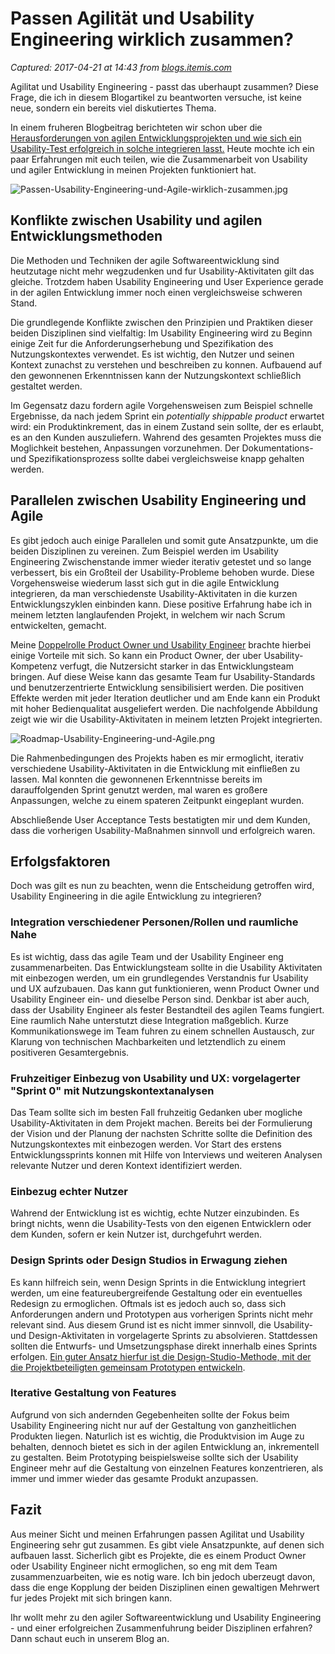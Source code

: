 # Passen Agilität und Usability Engineering wirklich zusammen?

_Captured: 2017-04-21 at 14:43 from [blogs.itemis.com](https://blogs.itemis.com/de/passen-agilit%C3%A4t-und-usability-engineering-wirklich-zusammen)_

Agilitat und Usability Engineering - passt das uberhaupt zusammen? Diese Frage, die ich in diesem Blogartikel zu beantworten versuche, ist keine neue, sondern ein bereits viel diskutiertes Thema.

In einem fruheren Blogbeitrag berichteten wir schon uber die [Herausforderungen von agilen Entwicklungsprojekten und wie sich ein Usability-Test erfolgreich in solche integrieren lasst.](https://blogs.itemis.com/de/usability-test-in-der-agilen-softwareentwicklung) Heute mochte ich ein paar Erfahrungen mit euch teilen, wie die Zusammenarbeit von Usability und agiler Entwicklung in meinen Projekten funktioniert hat.

![Passen-Usability-Engineering-und-Agile-wirklich-zusammen.jpg](https://blogs.itemis.com/hs-fs/hubfs/Blog/Usability/Usability-und-Agile-arbeiten-an-Laptops-gegenu%CC%88ber.jpg?t=1492771414177&width=362&name=Usability-und-Agile-arbeiten-an-Laptops-gegenu%CC%88ber.jpg)

## **Konflikte zwischen Usability und agilen Entwicklungsmethoden**

Die Methoden und Techniken der agile Softwareentwicklung sind heutzutage nicht mehr wegzudenken und fur Usability-Aktivitaten gilt das gleiche. Trotzdem haben Usability Engineering und User Experience gerade in der agilen Entwicklung immer noch einen vergleichsweise schweren Stand.

Die grundlegende Konflikte zwischen den Prinzipien und Praktiken dieser beiden Disziplinen sind vielfaltig: Im Usability Engineering wird zu Beginn einige Zeit fur die Anforderungserhebung und Spezifikation des Nutzungskontextes verwendet. Es ist wichtig, den Nutzer und seinen Kontext zunachst zu verstehen und beschreiben zu konnen. Aufbauend auf den gewonnenen Erkenntnissen kann der Nutzungskontext schließlich gestaltet werden.

Im Gegensatz dazu fordern agile Vorgehensweisen zum Beispiel schnelle Ergebnisse, da nach jedem Sprint ein _potentially shippable product_ erwartet wird: ein Produktinkrement, das in einem Zustand sein sollte, der es erlaubt, es an den Kunden auszuliefern. Wahrend des gesamten Projektes muss die Moglichkeit bestehen, Anpassungen vorzunehmen. Der Dokumentations- und Spezifikationsprozess sollte dabei vergleichsweise knapp gehalten werden.

## **Parallelen zwischen Usability Engineering und Agile**

Es gibt jedoch auch einige Parallelen und somit gute Ansatzpunkte, um die beiden Disziplinen zu vereinen. Zum Beispiel werden im Usability Engineering Zwischenstande immer wieder iterativ getestet und so lange verbessert, bis ein Großteil der Usability-Probleme behoben wurde. Diese Vorgehensweise wiederum lasst sich gut in die agile Entwicklung integrieren, da man verschiedenste Usability-Aktivitaten in die kurzen Entwicklungszyklen einbinden kann. Diese positive Erfahrung habe ich in meinem letzten langlaufenden Projekt, in welchem wir nach Scrum entwickelten, gemacht.

Meine [Doppelrolle Product Owner und Usability Engineer](https://blogs.itemis.com/de/vom-usability-engineer-zum-product-owner) brachte hierbei einige Vorteile mit sich. So kann ein Product Owner, der uber Usability-Kompetenz verfugt, die Nutzersicht starker in das Entwicklungsteam bringen. Auf diese Weise kann das gesamte Team fur Usability-Standards und benutzerzentrierte Entwicklung sensibilisiert werden. Die positiven Effekte werden mit jeder Iteration deutlicher und am Ende kann ein Produkt mit hoher Bedienqualitat ausgeliefert werden. Die nachfolgende Abbildung zeigt wie wir die Usability-Aktivitaten in meinem letzten Projekt integrierten.

![Roadmap-Usability-Engineering-und-Agile.png](https://blogs.itemis.com/hs-fs/hubfs/Blog/Usability/Roadmap-Usability-Engineering-und-Agile.png?t=1492771414177&width=362&height=272&name=Roadmap-Usability-Engineering-und-Agile.png)

Die Rahmenbedingungen des Projekts haben es mir ermoglicht, iterativ verschiedene Usability-Aktivitaten in die Entwicklung mit einfließen zu lassen. Mal konnten die gewonnenen Erkenntnisse bereits im darauffolgenden Sprint genutzt werden, mal waren es großere Anpassungen, welche zu einem spateren Zeitpunkt eingeplant wurden.

Abschließende User Acceptance Tests bestatigten mir und dem Kunden, dass die vorherigen Usability-Maßnahmen sinnvoll und erfolgreich waren.

## **Erfolgsfaktoren**

Doch was gilt es nun zu beachten, wenn die Entscheidung getroffen wird, Usability Engineering in die agile Entwicklung zu integrieren?

### Integration verschiedener Personen/Rollen und raumliche Nahe

Es ist wichtig, dass das agile Team und der Usability Engineer eng zusammenarbeiten. Das Entwicklungsteam sollte in die Usability Aktivitaten mit einbezogen werden, um ein grundlegendes Verstandnis fur Usability und UX aufzubauen. Das kann gut funktionieren, wenn Product Owner und Usability Engineer ein- und dieselbe Person sind. Denkbar ist aber auch, dass der Usability Engineer als fester Bestandteil des agilen Teams fungiert. Eine raumlich Nahe unterstutzt diese Integration maßgeblich. Kurze Kommunikationswege im Team fuhren zu einem schnellen Austausch, zur Klarung von technischen Machbarkeiten und letztendlich zu einem positiveren Gesamtergebnis.

### Fruhzeitiger Einbezug von Usability und UX: vorgelagerter "Sprint 0" mit Nutzungskontextanalysen

Das Team sollte sich im besten Fall fruhzeitig Gedanken uber mogliche Usability-Aktivitaten in dem Projekt machen. Bereits bei der Formulierung der Vision und der Planung der nachsten Schritte sollte die Definition des Nutzungskontextes mit einbezogen werden. Vor Start des erstens Entwicklungssprints konnen mit Hilfe von Interviews und weiteren Analysen relevante Nutzer und deren Kontext identifiziert werden.

### Einbezug echter Nutzer

Wahrend der Entwicklung ist es wichtig, echte Nutzer einzubinden. Es bringt nichts, wenn die Usability-Tests von den eigenen Entwicklern oder dem Kunden, sofern er kein Nutzer ist, durchgefuhrt werden.

### Design Sprints oder Design Studios in Erwagung ziehen

Es kann hilfreich sein, wenn Design Sprints in die Entwicklung integriert werden, um eine featureubergreifende Gestaltung oder ein eventuelles Redesign zu ermoglichen. Oftmals ist es jedoch auch so, dass sich Anforderungen andern und Prototypen aus vorherigen Sprints nicht mehr relevant sind. Aus diesem Grund ist es nicht immer sinnvoll, die Usability- und Design-Aktivitaten in vorgelagerte Sprints zu absolvieren. Stattdessen sollten die Entwurfs- und Umsetzungsphase direkt innerhalb eines Sprints erfolgen. [Ein guter Ansatz hierfur ist die Design-Studio-Methode, mit der die Projektbeteiligten gemeinsam Prototypen entwickeln](https://blogs.itemis.com/de/prototyping-in-der-agilen-entwicklung-design-studios).

### Iterative Gestaltung von Features

Aufgrund von sich andernden Gegebenheiten sollte der Fokus beim Usability Engineering nicht nur auf der Gestaltung von ganzheitlichen Produkten liegen. Naturlich ist es wichtig, die Produktvision im Auge zu behalten, dennoch bietet es sich in der agilen Entwicklung an, inkrementell zu gestalten. Beim Prototyping beispielsweise sollte sich der Usability Engineer mehr auf die Gestaltung von einzelnen Features konzentrieren, als immer und immer wieder das gesamte Produkt anzupassen.

## **Fazit**

Aus meiner Sicht und meinen Erfahrungen passen Agilitat und Usability Engineering sehr gut zusammen. Es gibt viele Ansatzpunkte, auf denen sich aufbauen lasst. Sicherlich gibt es Projekte, die es einem Product Owner oder Usability Engineer nicht ermoglichen, so eng mit dem Team zusammenzuarbeiten, wie es notig ware. Ich bin jedoch uberzeugt davon, dass die enge Kopplung der beiden Disziplinen einen gewaltigen Mehrwert fur jedes Projekt mit sich bringen kann.

Ihr wollt mehr zu den agiler Softwareentwicklung und Usability Engineering - und einer erfolgreichen Zusammenfuhrung beider Disziplinen erfahren? Dann schaut euch in unserem Blog an.
